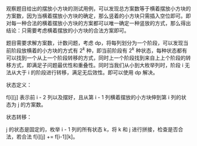观察题目给出的摆放小方块的测试用例，可以发现总方案数等于横着摆放小方块的方案数，因为当横着摆放小方块的确定，那么竖着的小方块只需插入空位即可。即对每一种合法的横着摆放小方块的方案都可以唯一确定一种竖放的方式，那么得出结论：只需要考虑横着摆放的小方块的合法方案即可。

题目需要求解方案数，计数问题，考虑 dp，将每列划分为一个阶段，可以发现当前阶段放横着的小方块的方式有 $2^k$ 种，即当前阶段有 $2^k$ 种状态，每种状态都有可以找到一个从上一个阶段转移的方式，同时上一个阶段找到来自上上个阶段的转移方式，即满足子问题最优性和重叠性。同时当我们从小到大枚举列时，阶段 i 无法从大于 i 的阶段进行转移，满足无后效性。即可以使用 dp 解决。

状态定义：

f\[i][j] 表示前 i - 2 列以及摆好，且从第 i - 1 列横着摆放的小方块伸到第 i 列的状态为 j 的方案数。

状态转移：

j 的状态是固定的，枚举 i - 1 列的所有状态 k，将 k 和 j 进行拼接，检查是否合法，若合法 f\[i][j] += f\[i-1][k]。
